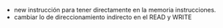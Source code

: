 - new instrucción para tener directamente en la memoria instrucciones.
- cambiar lo de direccionamiento indirecto en el READ y WRITE

